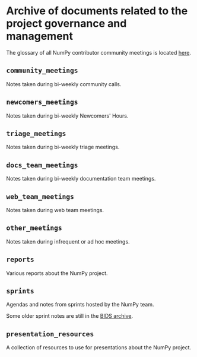 # Archive of documents related to the project governance and management

The glossary of all NumPy contributor community meetings is located [here](https://github.com/numpy/archive/blob/main/numpy-meetings-glossary.md).

## `community_meetings`

Notes taken during bi-weekly community calls.

## `newcomers_meetings`

Notes taken during bi-weekly Newcomers' Hours.

## `triage_meetings`

Notes taken during bi-weekly triage meetings.

## `docs_team_meetings`

Notes taken during bi-weekly documentation team meetings.

## `web_team_meetings`

Notes taken during web team meetings.

## `other_meetings`

Notes taken during infrequent or ad hoc meetings.

## `reports`

Various reports about the NumPy project.

## `sprints`

Agendas and notes from sprints hosted by the NumPy team.

Some older sprint notes are still in the [BIDS archive](https://github.com/bids-numpy/docs).

## `presentation_resources`

A collection of resources to use for presentations about the NumPy project.
